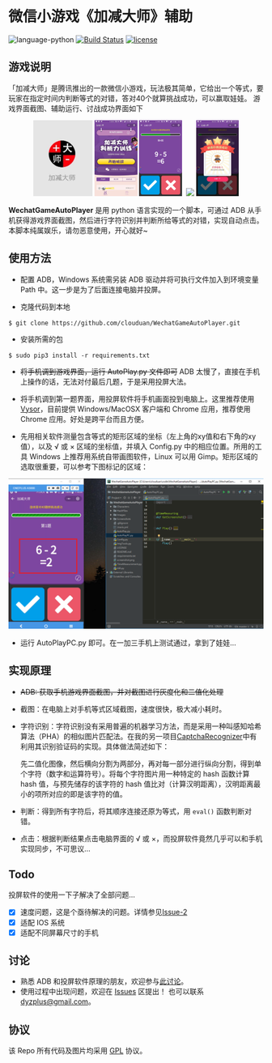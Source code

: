 # 微信小游戏《加减大师》辅助
![language-python](https://img.shields.io/badge/language-python-blue.svg)
[![Build Status](https://travis-ci.org/clouduan/WechatGameAutoPlayer.svg?branch=master)](https://travis-ci.org/clouduan/WechatGameAutoPlayer)
[![license](https://img.shields.io/github/license/clouduan/WechatGameAutoPlayer.svg)](https://github.com/clouduan/WechatGameAutoPlayer/blob/master/LICENSE)

## 游戏说明
「加减大师」是腾讯推出的一款微信小游戏，玩法极其简单，它给出一个等式，要玩家在指定时间内判断等式的对错，答对40个就算挑战成功，可以赢取娃娃。
游戏界面截图、辅助运行、讨战成功界面如下

<div align="center">
    <img src="./Images/PlusSubstractMaster1.jpg" height="150">
    <img src="./Images/PlusSubstractMaster2.jpg" height="150">
    <img src="./Images/PlusSubstractMaster3.png" height="150"> 
    <img src="./Images/PlusSubstractMaster4.gif" height="150">
    <img src="./Images/Succeed.jpg" height="150">
</div>

**WechatGameAutoPlayer** 是用 python 语言实现的一个脚本，可通过 ADB 从手机获得游戏界面截图，然后进行字符识别并判断所给等式的对错，实现自动点击。本脚本纯属娱乐，请勿恶意使用，开心就好~

## 使用方法
+ 配置 ADB，Windows 系统需另装 ADB 驱动并将可执行文件加入到环境变量 Path 中。这一步是为了后面连接电脑并投屏。

+ 克隆代码到本地
```
$ git clone https://github.com/clouduan/WechatGameAutoPlayer.git
```

+ 安装所需的包
```
$ sudo pip3 install -r requirements.txt
```
+ ~~将手机调到游戏界面，运行 AutoPlay.py 文件即可~~ ADB 太慢了，直接在手机上操作的话，无法对付最后几题，于是采用投屏大法。

+ 将手机调到第一题界面，用投屏软件将手机画面投到电脑上。这里推荐使用 [Vysor](https://vysor.io/)，目前提供 Windows/MacOSX 客户端和 Chrome 应用，推荐使用 Chrome 应用。好处是跨平台而且方便。

+ 先用相关软件测量包含等式的矩形区域的坐标（左上角的xy值和右下角的xy值），以及 √ 或 × 区域的坐标值，并填入 Config.py 中的相应位置。所用的工具 Windows 上推荐用系统自带画图软件，Linux 可以用 Gimp。矩形区域的选取很重要，可以参考下图标记的区域：

![Projection](./Images/Projection.png)

+ 运行 AutoPlayPC.py 即可。在一加三手机上测试通过，拿到了娃娃...

## 实现原理
+ ~~ADB: 获取手机游戏界面截图，并对截图进行灰度化和二值化处理~~
+ 截图：在电脑上对手机等式区域截图，速度很快，极大减小耗时。
+ 字符识别：字符识别没有采用普遍的机器学习方法，而是采用一种叫感知哈希算法（PHA）的相似图片匹配法。在我的另一项目[CaptchaRecognizer](https://github.com/clouduan/CaptchaRecognizer)中有利用其识别验证码的实现。具体做法简述如下：

    先二值化图像，然后横向分割为两部分，再对每一部分进行纵向分割，得到单个字符（数字和运算符号）。将每个字符图片用一种特定的 hash 函数计算 hash 值，与预先储存的该字符的 hash 值比对（计算汉明距离），汉明距离最小的项所对应的即是该字符的值。
+ 判断：得到所有字符后，将其顺序连接还原为等式，用 `eval()` 函数判断对错。
+ 点击：根据判断结果点击电脑界面的 √ 或 ×，而投屏软件竟然几乎可以和手机实现同步，不可思议...

## Todo
投屏软件的使用一下子解决了全部问题...
- [x] 速度问题，这是个亟待解决的问题。详情参见[Issue-2](https://github.com/clouduan/WechatGameAutoPlayer/issues/2)
- [x] 适配 IOS 系统
- [x] 适配不同屏幕尺寸的手机

## 讨论
- 熟悉 ADB 和投屏软件原理的朋友，欢迎参与[此讨论](https://github.com/clouduan/WechatGameAutoPlayer/issues/2)。
- 使用过程中出现问题，欢迎在 [Issues](https://github.com/clouduan/WechatGameAutoPlayer/issues/) 区提出！ 也可以联系 dyzplus@gmail.com。

## 协议
该 Repo 所有代码及图片均采用 [GPL](https://github.com/clouduan/WechatGameAutoPlayer/blob/master/LICENSE) 协议。
